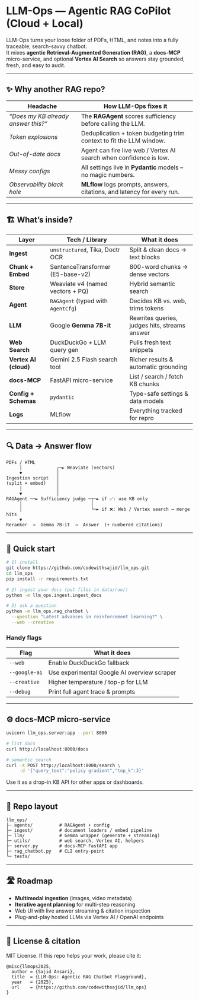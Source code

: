 # LLM-Ops — Agentic RAG CoPilot (Cloud + Local)

LLM-Ops turns your loose folder of PDFs, HTML, and notes into a fully traceable,
search-savvy chatbot.  
It mixes **agentic Retrieval-Augmented Generation (RAG)**, a
**docs-MCP** micro-service, and optional **Vertex AI Search** so answers stay
grounded, fresh, and easy to audit.

---

## ✨ Why another RAG repo?

| Headache                    | How LLM-Ops fixes it                                                |
| --------------------------- | ------------------------------------------------------------------- |
| *“Does my KB already answer this?”* | The **RAGAgent** scores sufficiency before calling the LLM. |
| *Token explosions*          | Deduplication + token budgeting trim context to fit the LLM window. |
| *Out-of-date docs*          | Agent can fire live web / Vertex AI search when confidence is low. |
| *Messy configs*             | All settings live in **Pydantic** models – no magic numbers.        |
| *Observability black hole*  | **MLflow** logs prompts, answers, citations, and latency for every run. |

---

## 🏗️  What’s inside?

| Layer | Tech / Library | What it does |
|-------|----------------|--------------|
| **Ingest** | `unstructured`, Tika, Doctr OCR | Split & clean docs → text blocks |
| **Chunk + Embed** | SentenceTransformer (E5-base-v2) | 800-word chunks → dense vectors |
| **Store** | Weaviate v4 (named vectors + PQ) | Hybrid semantic search |
| **Agent** | `RAGAgent` (typed with `AgentCfg`) | Decides KB vs. web, trims tokens |
| **LLM** | Google **Gemma 7B-it** | Rewrites queries, judges hits, streams answer |
| **Web Search** | DuckDuckGo + LLM query gen | Pulls fresh text snippets |
| **Vertex AI (cloud)** | Gemini 2.5 Flash search tool | Richer results & automatic grounding |
| **docs-MCP** | FastAPI micro-service | List / search / fetch KB chunks |
| **Config + Schemas** | `pydantic` | Type-safe settings & data models |
| **Logs** | MLflow | Everything tracked for repro |

---

## 🔍  Data → Answer flow

```text
PDFs / HTML
     │             ┌─► Weaviate (vectors)
     ▼             │
Ingestion script   │
(split + embed)    │
     │             │
     ▼             │
RAGAgent ──► Sufficiency judge ─┬─► if ✅: use KB only
     │                          │
     │                          └─► if ❌: Web / Vertex search → merge hits
     ▼
Reranker  →  Gemma 7B-it  →  Answer  (+ numbered citations)
````

---

## 🚀  Quick start

```bash
# 1) install
git clone https://github.com/codewithsajid/llm_ops.git
cd llm_ops
pip install -r requirements.txt

# 2) ingest your docs (put files in data/raw/)
python -m llm_ops.ingest.ingest_docs

# 3) ask a question
python -m llm_ops.rag_chatbot \
  --question "Latest advances in reinforcement learning?" \
  --web --creative
```

### Handy flags

| Flag          | What it does                                |
| ------------- | ------------------------------------------- |
| `--web`       | Enable DuckDuckGo fallback                  |
| `--google-ai` | Use experimental Google AI overview scraper |
| `--creative`  | Higher temperature / top-p for LLM          |
| `--debug`     | Print full agent trace & prompts            |

---

## ⚙️  docs-MCP micro-service

```bash
uvicorn llm_ops.server:app --port 8000

# list docs
curl http://localhost:8000/docs

# semantic search
curl -X POST http://localhost:8000/search \
     -d '{"query_text":"policy gradient","top_k":3}'
```

Use it as a drop-in KB API for other apps or dashboards.

---

## 📂  Repo layout

```
llm_ops/
├─ agents/          # RAGAgent + config
├─ ingest/          # document loaders / embed pipeline
├─ llm/             # Gemma wrapper (generate + streaming)
├─ utils/           # web search, Vertex AI, helpers
├─ server.py        # docs-MCP FastAPI app
├─ rag_chatbot.py   # CLI entry-point
└─ tests/
```

---

## 🛣️  Roadmap

* **Multimodal ingestion** (images, video metadata)
* **Iterative agent planning** for multi-step reasoning
* Web UI with live answer streaming & citation inspection
* Plug-and-play hosted LLMs via Vertex AI / OpenAI endpoints

---

## 📜  License & citation

MIT License.
If this repo helps your work, please cite it:

```
@misc{llmops2025,
  author = {Sajid Ansari},
  title  = {LLM-Ops: Agentic RAG Chatbot Playground},
  year   = {2025},
  url    = {https://github.com/codewithsajid/llm_ops}
}
```
